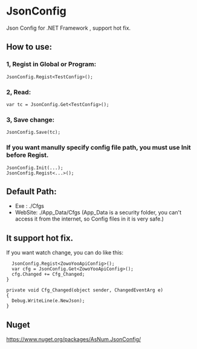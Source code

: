 # JsonConfig
Json Config for .NET Framework , support hot fix.

## How to use:

### 1, Regist in Global or Program:
~~~
JsonConfig.Regist<TestConfig>();
~~~

### 2, Read:
~~~
var tc = JsonConfig.Get<TestConfig>();
~~~

### 3, Save change:
~~~
JsonConfig.Save(tc);
~~~

### If you want manully specify config file path, you must use Init before Regist.
~~~
JsonConfig.Init(...);
JsonConfig.Regist<...>();
~~~

## Default Path:
* Exe : ./Cfgs
* WebSite: ./App_Data/Cfgs (App_Data is a security folder, you can't access it from the internet, so Config files in it is very safe.)

## It support hot fix.
If you want watch change, you can do like this:
~~~
  JsonConfig.Regist<ZowoYooApiConfig>();
  var cfg = JsonConfig.Get<ZowoYooApiConfig>();
  cfg.Changed += Cfg_Changed;
}

private void Cfg_Changed(object sender, ChangedEventArg e)
{
  Debug.WriteLine(e.NewJson);
}
~~~

## Nuget
https://www.nuget.org/packages/AsNum.JsonConfig/
